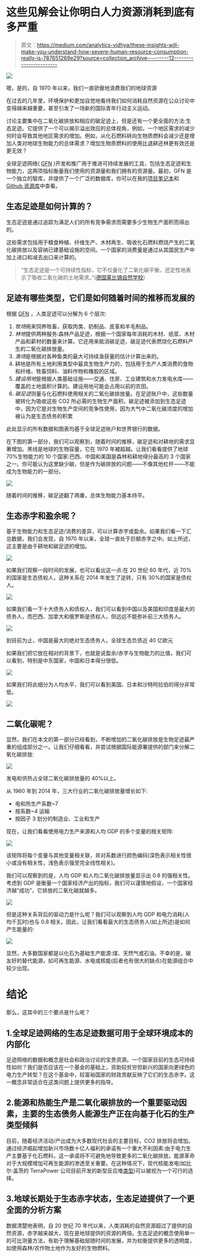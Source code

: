 # 这些见解会让你明白人力资源消耗到底有多严重

> 原文：<https://medium.com/analytics-vidhya/these-insights-will-make-you-understand-how-severe-human-resource-consumption-really-is-787651269e29?source=collection_archive---------12----------------------->

![](img/2feffa55f3b8a8d9503401079171cad2.png)

嗯，是的，自 1970 年以来，我们一直骄傲地浪费我们的地球资源

在过去的几年里，环境保护和更加自觉地看待我们如何消耗自然资源在公众讨论中变得越来越重要，甚至引发了一场新的国际青年行动主义运动。

讨论主要集中在二氧化碳排放和相应的碳足迹上，但是还有一个更全面的方法:生态足迹。它提供了一个可以揭示溢出效应的总体视角，例如，一个地区需求的减少何时会导致其他地区需求的增加。例如，从化石燃料转向生物质燃料会减少还是增加人类对地球生物能力的总体需求？增加生物质燃料的使用比退耕还林更有效还是更无效？

全球足迹网络( [GFN](https://www.footprintnetwork.org/) )开发和推广用于推进可持续发展的工具，包括生态足迹和生物能力，这两项指标衡量我们使用的资源量和我们拥有的资源量。最初，GFN 是一个独立的智库，并提供了一个广泛的数据库，你可以在我的[项目笔记本](https://nbviewer.jupyter.org/github/fewekoe/eco_footprint/blob/master/analysis.html)和 [Github 资源库](https://github.com/fewekoe/eco_footprint)中查看。

## 生态足迹是如何计算的？

生态足迹是通过追踪为满足人们的所有竞争需求而需要多少生物生产面积而得出的。

这些需求包括用于粮食种植、纤维生产、木材再生、吸收化石燃料燃烧产生的二氧化碳排放以及容纳已建基础设施的空间。一个国家的消费量是通过从其国民生产中加上进口和减去出口来计算的。

> “生态足迹是一个可持续性指标，它不仅量化了二氧化碳平衡，还定性地表示了吸收二氧化碳的土地需求。”([德国莱比锡自然学校](https://www.bund-leipzig.de/themen-und-projekte/postwachstum/oekologischer-fussabdruck/))

## 足迹有哪些类型，它们是如何随着时间的推移而发展的

根据 [GFN](https://www.footprintnetwork.org/resources/glossary/) ，人类足迹可以分解为 6 个层次:

1.  *牧场*用来饲养牲畜，获取肉类、奶制品、皮革和羊毛制品。
2.  *林地*提供两种服务:森林产品足迹，根据一个国家每年消耗的木材、纸浆、木材产品和薪材的数量来计算。它还用来抵消碳足迹，碳足迹代表燃烧化石燃料产生的二氧化碳排放量。
3.  *渔场*是根据对各种鱼类的最大可持续渔获量的估计计算出来的。
4.  耕地是所有土地利用类型中最具生物生产力的，包括用于生产人类消费的食物和纤维、牲畜饲料、油料作物和橡胶的区域。
5.  *建设用地*是根据人类基础设施——交通、住房、工业建筑和水力发电水库——覆盖的土地面积计算的。建设用地可能会占用以前的农田。
6.  *碳足迹*测量与化石燃料使用相关的二氧化碳排放量。在足迹账户中，这些数量被转化为吸收这些 CO2 所必需的生物生产面积。碳足迹被添加到生态足迹中，因为它是对生物生产空间的竞争性使用，因为大气中二氧化碳浓度的增加被认为是生态债务的积累

此处显示的所有数据和图表均基于全球足迹账户和世界银行的数据。

在下图的第一部分，我们可以观察到，随着时间的推移，碳足迹和对耕地的需求显著增加。黑线是地球的生物容量，它在 1970 年被超越。让我们看看提供了地球 70%生物能力的 10 个国家:巴西、中国和美国是森林和耕地得分最高的 3 个国家之一。你可能认为这里缺少碳，但是作为碳排放的问题——不像其他杠杆——不能成为生物能力的一部分。

![](img/fd8faf66f2d434c302a193713ee5e9b4.png)

随着时间的推移，碳足迹翻了两番，总体生物能力基本持平。

## 生态赤字和盈余呢？

基于生物能力和生态足迹/消费的差异，可以计算赤字或盈余。如果我们看一下汇总数据，我们会发现，自 1970 年以来，全球一直处于巨额赤字之中。如上所述，这主要是由于耕地和碳足迹的增加。

![](img/2feffa55f3b8a8d9503401079171cad2.png)

如果我们观察一段时间的发展，也可以看出这一点:在 20 世纪 60 年代，近 70%的国家是生态债权人，这种关系在 2014 年发生了逆转，只有 30%的国家是债权人。

![](img/3488562b16edc2cf9f49f6eb027140c5.png)

如果我们看一下十大债务人和债权人，我们可以看到中国以及美国和印度是最大的债务人，而巴西、加拿大和俄罗斯是债权人，但远远不能弥补前三大债务人。

![](img/ce0e06c7f8af9db632a9da488cfde7fd.png)

到目前为止，中国是最大的绝对生态债务人，全球生态负债近 40 亿欧元

如果我们把它放在相对的背景下，也就是说盈余/赤字与生物能力的比值，我们可以看到，特别是中东国家，中国和日本得分很低。

![](img/b43b148e469a1675320216115388e2d5.png)

如果我们将此细分为人均水平，我们可以看到美国、日本和沙特阿拉伯的得分非常低。

![](img/9020ba675a647b57f1f452ca76be2b57.png)

## 二氧化碳呢？

显然，我们在本文的第一部分已经看到，不断增加的二氧化碳排放是生物足迹最严重的组成部分之一。让我们仔细看看，并尝试根据国际能源署提供的部门来分解二氧化碳排放:

![](img/ebfe2e105c519b8e3703fe46493aca0b.png)

发电和供热占全球二氧化碳排放量的 40%以上。

从 1960 年到 2014 年，三大行业的二氧化碳排放量增长如下:

*   电和热生产系数~7
*   按系数~4 运输
*   按因子 3 划分的制造业、工业和生产

现在，让我们看看使用电力生产来源和人均 GDP 的多个变量的相关矩阵:

![](img/f5d3a81f2417a30c711984cb5cc2ee96.png)

该矩阵将每个变量与其他变量相关联，并对系数进行颜色编码(深色表示相关性很小或没有相关性，浅色表示强至完全线性相关)。

我们可以观察到的是，人均 GDP 和人均二氧化碳排放量显示出 0.8 的强相关性。考虑到 GDP 是衡量一个国家经济产出的指标，我们可以谨慎地假设，一个国家经济越“成功”，它排放的二氧化碳就越多。

![](img/c8bced65e0692130234aa6bfa210e3b2.png)

但是这种关系背后的驱动力是什么呢？我们可以观察到人均 GDP 和电力消耗(人均千瓦时)也与 0.8 相关。因此，让我们看看最大的生态债务人(如上所述)是如何产生能量的:

![](img/61b0b92e18506949c73fce80eb4349df.png)

显然，大多数国家都是以化石为基础生产能源:煤、天然气或石油。不幸的是，碳友好的替代能源，如可再生能源、水电或核能(后者也有很大的缺点)在能源组合中较少出现。

# 结论

那么，这其中的三个要点是什么呢？

## 1.全球足迹网络的生态足迹数据可用于全球环境成本的内部化

足迹网络的数据和概念是社会和政治讨论的宝贵资源。一个国家目前的生态可持续性如何？我们是否应该在一个基金的基础上，资助较贫穷但新兴的国家向更绿色的电力生产转型？在这个基金中，较富裕国家的财政贡献反映了它们的生态赤字。这一概念非常适合在这类问题上提供更多的指导。

## 2.能源和热能生产是二氧化碳排放的一个重要驱动因素，主要的生态债务人能源生产正在向基于化石的生产类型倾斜

目前，随着经济活动/产出成为大多数现代社会的主要目标，CO2 排放将会增加。通过经济崛起增加新兴市场数十亿人福利的承诺有一个重大不利因素:由于电力生产主要基于化石燃料，这一承诺将不可避免地导致更多的二氧化碳排放。能源革命对于大规模增加可再生能源的渗透至关重要。在这种情况下，现代核能发电(如比尔·盖茨的 TerraPower 公司目前开发的新型反应堆[类型](https://en.wikipedia.org/wiki/Traveling_wave_reactor))可以被视为一个可行的选择。

## 3.地球长期处于生态赤字状态，生态足迹提供了一个更全面的分析方案

数据清楚地表明，自 20 世纪 70 年代以来，人类消耗的自然资源超过了提供的自然资源，赤字越来越大，现在是地球提供的资源的两倍。生态足迹的概念使用单一的可比测量方法，有助于理解基础层随时间的发展，并为权衡提供更多的透明度，如使用森林/农作物土地作为友好的生物燃料。